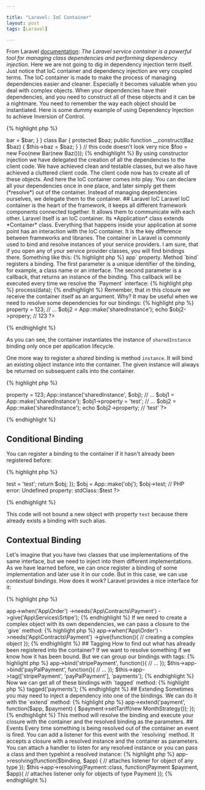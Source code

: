 ```yaml
---

title: "Laravel: IoC Container"
layout: post
tags: [Laravel]

---
```


From Laravel <a href="https://laravel.com/docs/5.2/container" target="_blank">documentation</a>: 
*The Laravel service container is a powerful tool for managing class dependencies and performing dependency injection.* Here
we are not going to dig in dependency injection term itself. Just notice that IoC container and dependency injection are very 
coupled terms. The IoC container is made to make the process of managing dependencies easier and cleaner.
Especially it becomes valuable when you deal with complex objects. When your dependencies have their dependencies, and you
need to construct all of these objects and it can be a nightmare. You need to remember the way each object should be instantiated.
Here is some dummy example of using Dependency Injection to achieve Inversion of Control.

{% highlight php %}
<?php

class Foo
{
    protected $bar;

    public function __construct(Bar $bar)
    {
        $this->bar = $bar;
    }
}

class Bar 
{
    protected $baz;

    public function __construct(Baz $baz)
    {
        $this->baz = $baz;
    }
}

// this code doesn't look very nice
$foo = new Foo(new Bar(new Baz()));
{% endhighlight %}

By using constructor injection we have delegated the creation of all the dependencies to the client code. We have achieved clean
and testable classes, but we also have achieved a cluttered client code. The client code now has to create all of these objects.

And here the IoC container comes into play. You can declare all your dependencies once in one place, and later simply get them (*resolve*) out
of the container. Instead of managing dependencies ourselves, we delegate them to the container. 

## Laravel IoC

Laravel IoC container is the heart of the framework, it keeps all different framework components connected together. It allows them to 
communicate with each other. Laravel itself is an IoC container. Its *Application* class extends *Container* class. Everything that happens 
inside your application at some point has an interaction with the IoC container. It is the key difference between frameworks and libraries.

The container in Laravel is commonly used to bind and resolve instances of your service providers. I am sure, that if you open any of
your service provider classes, you will find bindings there. Something like this:

{% highlight php %}
<?php

// service provider code

public function register() {
    App::bind('App\Contracts\Payment', function(){
        return new App\Services\Stripe(Config::get('payments.stripe.key'));
    });
}
{% endhighlight %}

In service provider we can get the container via `$this->app` property. Method `bind` registers a binding. The first parameter is a unique 
identifier of the binding, for example, a class name or an interface. The second parameter is a callback, that returns an instance of the
binding. This callback will be executed every time we resolve the `Payment` interface:

{% highlight php %}
<?php

$paymentService = App::make('App\Contracts\Payment');
$paymentService->process(data);
{% endhighlight %}

Remember, that in this closure we receive the container itself as an argument. Why? It may be useful when we need to resolve some dependencies
for our bindings:

{% highlight php %}
<?php

App::bind('App\Contracts\Payment', function($app){
    return new App\Services\Stripe(Config::get('payments.stripe.key'), $app['httpClient']);
});

{% endhighlight %}

Another words, container is a place to store closures that resolve various classes. We can resolve a class anywhere in
our application, if it has been registered in the container.

Lets have a look at a real example, how it works in the application. For exmaple we have `BillingController`:

{% highlight php %}
<?php

namespace App\Http\Controllers;

use App\Contracts\Payment;

class BillingController extends BaseController
{
    public function process(Payment $paymentService)
    {
        // ...
    }
}
{% endhighlight %}

As you remember, we have registered `Stripe` as the implementation of `Payment` contract. Now if we want to change it and
start using `PayPal`, we need to change only one line of code in the binding:

{% highlight php %}
<?php

App::bind('App\Contracts\Payment', function($app){
    return new App\Services\PayPal(Config::get('payments.paypal.key'), $app['httpClient']);
});
{% endhighlight %}

## Reflection

Notice, that there is no need to use the container for binding classes, that do not implement interfaces. The container is smart enough to create them. Such classes 
are constructed with the help of PHP Reflection API. Reflection API is used to inspect classes and methods.

{% highlight php %}

<?php

class Stripe 
{
    public function __construct(HttpClient $http)
    {
        // ...
    }
}

// resolve instance of Stripe like new Stripe(new HttpClient());

$stripeService = App::make('App\Services\Stripe');
{% endhighlight %}

Imagine that in the example above the container does not have a binding for `Stripe`. But as the result, we have an 
instance of `Stripe` and also with an instance of `HttpClient` injected. Magic? No, its Reflection API:

1. First of all, Laravel tries to get a resolver for `Stripe`. There is no binding and no resolver for it. 
2. Next, it examines a constructor of `Stripe` for any dependencies recursively and resolves them. 
3. Finally, it instantiates a new instance of `Stripe` and returns it.

But what happens if we try to do the same but with a contract? And imagine that we have no binding for it.

{% highlight php %}
<?php

// Exception: Target Payment is not instantiable.
$payment = App::make('App\Contracts\Payment');
{% endhighlight %}

This happens because Laravel does know what implementation you need for this contract. Interfaces cannot be instantiated.
Reflection API works only with concrete classes or parameters with a default value.

## Shared bindings

*Shared* binding means that this binding should be resolved only once, and the same instance should be returned on
subsequent calls to the container. Here I have a dummy example to show how it works:

{% highlight php %}
<?php

App::singleton('sharedInstace', function() {
    return new stdClass();
});
// ...
$obj = App::make('sharedInstance');
$obj->property = 123;
// ...
$obj2 = App::make('sharedInstance');
echo $obj2->propery; // 123
?>
{% endhighlight %}

As you can see, the container instantiates the instance of `sharedInstance` binding only once per application lifecycle.

One more way to register a *shared* binding is method `instance`. It will bind an existing object instance into the 
container. The given instance will always be returned on subsequent calls into the container.

{% highlight php %}
<?php

$obj = new stdClass();
$obj->property = 123;
App::instance('sharedInstance', $obj);

// ...
$obj1 = App::make('sharedInstance');
$obj1->property = 'test';

// ...
$obj2 = App::make('sharedInstance');

echo $obj2->property; // 'test'
?>
{% endhighlight %}

## Conditional Binding

You can register a binding to the container if it hasn't already been registered before:

{% highlight php %}
<?php

App::bind('obj', function(){
    return new stdClass();
});


App::bindIf('obj', function(){
    $obj = new stdClass();
    $obj->test = 'test';
    return $obj;   
});

$obj = App::make('obj');
$obj->test; // PHP error:  Undefined property: stdClass::$test
?>
{% endhighlight %}

This code will not bound a new object with property `test` because there already exists a binding with such alias.

## Contextual Binding

Let's imagine that you have two classes that use implementations of the same interface, but we need to inject into them
different implementations. As we have learned before, we can once register a binding of some implementation and later use
it in our code. But in this case, we can use *contextual bindings*. How does it work? Laravel provides a nice interface for it:

{% highlight php %}
<?php

$this->app->when('App\Order')
    ->needs('App\Contracts\Payment')
    ->give('App\Services\Srtipe');

{% endhighlight %}

If we need to create a complex object with its own dependencies, we can pass a closure to the `give` method:

{% highlight php %}
<?php

$this->app->when('App\Order')
    ->needs('App\Contracts\Payment')
    ->give(function(){
        // creating a complex object    
    });

{% endhighlight %}

## Tagging

How to find out what has already been registered into the container? If we want to resolve something if we know how 
it has been bound. But we can group our bindings with tags:

{% highlight php %}
<?php

$this->app->bind('stripePayment', function(){
    // ...
});

$this->app->bind('payPalPayment', function(){
    // ...
});

$this->app->tag(['stripePayment', 'payPalPayment'], 'payments');
{% endhighlight %}

Now we can get all of these bindings with `tagged` method:

{% highlight php %}
<?php

$services = $this->tagged('payments');
{% endhighlight %}

## Extending

Sometimes you may need to inject a dependency into one of the bindings. We can do it with the `extend` method:

{% highlight php %}
<?php

$this->app->extend('payment', function($app, $payment) {
    $payment->setTariff(new MonthStrategy());
});
{% endhighlight %}

This method will resolve the binding and execute your closure with the container and the resolved binding 
as the parameters.

## Events

Every time something is being resolved out of the container an event is fired. You can add a listener for this
event with the `resolving` method. It accepts a closure with a resolved instance and the container as parameters. You
can attach a handler to listen for any resolved instance or you can pass a class and then typehint a resolved instance:

{% highlight php %}
<?php

$this->app->resolving(function($binding, $app) {
    // attaches listener for object of any type
}); 

$this->app->resolving(Payment::class, function(Payment $payment, $app){
    // attaches listener only for objects of type Payment
});
{% endhighlight %}
